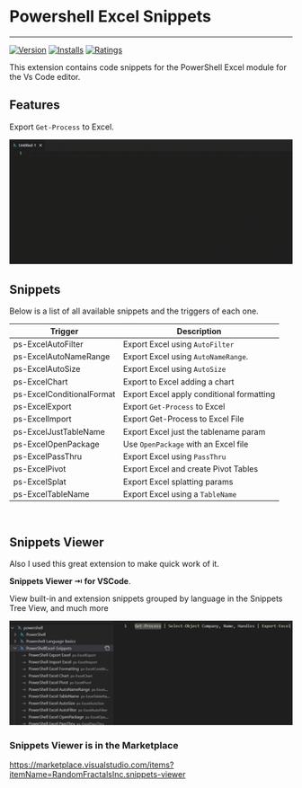 # Powershell Excel Snippets
-------------------

[![Version](https://vsmarketplacebadge.apphb.com/version/DougFinke.powershellexcel-snippets.svg)](https://marketplace.visualstudio.com/items?itemName=DougFinke.powershellexcel-snippets)
[![Installs](https://vsmarketplacebadge.apphb.com/installs/DougFinke.powershellexcel-snippets.svg)](https://marketplace.visualstudio.com/items?itemName=DougFinke.powershellexcel-snippets)
[![Ratings](https://vsmarketplacebadge.apphb.com/rating/DougFinke.powershellexcel-snippets.svg)](https://marketplace.visualstudio.com/items?itemName=DougFinke.powershellexcel-snippets)

This extension contains code snippets for the PowerShell Excel module for the Vs Code editor.
## Features

Export `Get-Process` to Excel.

![](images/PowerShellExcelSnippetsExportGetProcess.gif)

## Snippets

Below is a list of all available snippets and the triggers of each one.

|Trigger|Description|
|---|---|
|ps-ExcelAutoFilter|Export Excel using `AutoFilter`|
|ps-ExcelAutoNameRange|Export Excel using `AutoNameRange`.|
|ps-ExcelAutoSize|Export Excel using `AutoSize`|
|ps-ExcelChart|Export to Excel adding a chart|
|ps-ExcelConditionalFormat|Export Excel apply conditional formatting|
|ps-ExcelExport|Export `Get-Process` to Excel|
|ps-ExcelImport|Export Get-Process to Excel File|
|ps-ExcelJustTableName|Export Excel just the tablename param|
|ps-ExcelOpenPackage|Use `OpenPackage` with an Excel file |
|ps-ExcelPassThru|Export Excel using `PassThru`|
|ps-ExcelPivot|Export Excel and create Pivot Tables|
|ps-ExcelSplat|Export Excel splatting params|
|ps-ExcelTableName|Export Excel using a `TableName`|


<br/>

## Snippets Viewer

Also I used this great extension to make quick work of it.

**Snippets Viewer ⇥ for VSCode**.

View built-in and extension snippets grouped by language in the Snippets Tree View, and much more

![](images/SnippetsViewer.png)

### Snippets Viewer is in the Marketplace

https://marketplace.visualstudio.com/items?itemName=RandomFractalsInc.snippets-viewer
